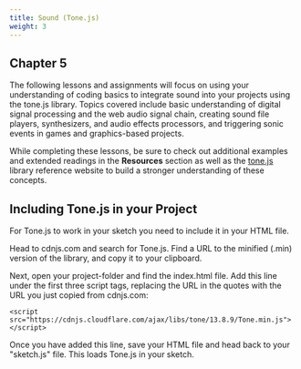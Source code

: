 ```yaml
---
title: Sound (Tone.js)
weight: 3
---
```

## Chapter 5

The following lessons and assignments will focus on using your understanding of coding basics to integrate sound into your projects using the tone.js library. Topics covered include basic understanding of digital signal processing and the web audio signal chain, creating sound file players, synthesizers, and audio effects processors, and triggering sonic events in games and graphics-based projects.

While completing these lessons, be sure to check out additional examples and extended readings in the **Resources** section as well as the [tone.js](https://tonejs.github.io/docs/) library reference website to build a stronger understanding of these concepts.



## Including Tone.js in your Project

For Tone.js to work in your sketch you need to include it in your HTML file.

Head to cdnjs.com and search for Tone.js. Find a URL to the minified (.min) version of the library, and copy it to your clipboard.

Next, open your project-folder and find the index.html file. Add this line under the first three script tags, replacing the URL in the quotes with the URL you just copied from cdnjs.com:



```
<script src="https://cdnjs.cloudflare.com/ajax/libs/tone/13.8.9/Tone.min.js"></script>
```



Once you have added this line, save your HTML file and head back to your "sketch.js" file. This loads Tone.js in your sketch.
